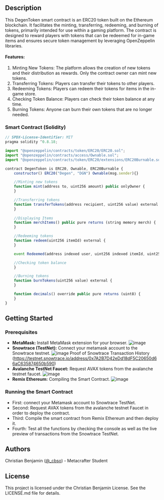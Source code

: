 ## Description
This DegenToken smart contract is an ERC20 token built on the Ethereum blockchain. It facilitates the minting, transferring, redeeming, and burning of tokens, primarily intended for use within a gaming platform. The contract is designed to reward players with tokens that can be redeemed for in-game items and ensures secure token management by leveraging OpenZeppelin libraries.
#### Features:
1. Minting New Tokens: The platform allows the creation of new tokens and their distribution as rewards. Only the contract owner can mint new tokens.
2. Transferring Tokens: Players can transfer their tokens to other players.
3. Redeeming Tokens: Players can redeem their tokens for items in the in-game store.
4. Checking Token Balance: Players can check their token balance at any time.
5. Burning Tokens: Anyone can burn their own tokens that are no longer needed.

### Smart Contract (Solidity)
```javascript
// SPDX-License-Identifier: MIT
pragma solidity ^0.8.18;

import "@openzeppelin/contracts/token/ERC20/ERC20.sol";
import "@openzeppelin/contracts/access/Ownable.sol";
import "@openzeppelin/contracts/token/ERC20/extensions/ERC20Burnable.sol";

contract DegenToken is ERC20, Ownable, ERC20Burnable {
    constructor() ERC20("Degen", "DGN") Ownable(msg.sender){}

    //Minting new tokens
    function mint(address to, uint256 amount) public onlyOwner {
    }

    //Transferring tokens
    function transferTokens(address recipient, uint256 value) external {
    }
    
    //Displaying Items
    function merchItems() public pure returns (string memory merch) {
    }

    //Redeeming tokens
    function redeem(uint256 itemId) external {
    }

    event Redeemed(address indexed user, uint256 indexed itemId, uint256 cost);

    //Checking token balance
    }

    //Burning tokens
    function burnTokens(uint256 value) external {
    }

    function decimals() override public pure returns (uint8) {
    }
}
```
## Getting Started
### Prerequisites
- **MetaMask:** Install MetaMask extension for your browser.
![image](https://github.com/user-attachments/assets/3c21708b-ef51-4d7f-8b5f-f48c6f8fda2b)
- **Snowtrace (TestNet):** Connect your metamask account to the Snowtrace testnet.
![image](https://github.com/user-attachments/assets/648be679-1ea9-46c1-a781-50b57114137d)
Proof of Snowtrace Transaction History (https://testnet.snowtrace.io/address/0x7A2B7D42eDd18dF5C20650d66aC635874650b590)
- **Avalanche TestNet Faucet:** Request AVAX tokens from the avalanche testnet faucet.
![image](https://github.com/user-attachments/assets/ae801c9c-159c-4891-9f17-ae949b082789)
- **Remix Ethereum:** Compiling the Smart Contract.
![image](https://github.com/user-attachments/assets/872af9d8-5ecf-47dc-9a36-2f7197565be6)

### Running the Smart Contract
- First: connect your Metamask account to Snowtrace TestNet.
- Second: Request AVAX tokens from the avalanche testnet Faucet in order to deploy the contract.
- Third: Compile the smart contract from Remix Ethereum and then deploy it.
- Fourth: Test all the functions by checking the console as well as the live preview of transactions from the Snowtrace TestNet.

## Authors
Christian Benjamin ([@_cbso](https://x.com/cbso_)) - Metacrafter Student
## License
This project is licensed under the Christian Benjamin License. See the LICENSE.md file for details.
